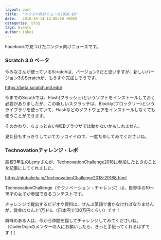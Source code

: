 ```yaml
---
layout: post
title:  "ニンジャ向けニュース2018-10"
date:   2018-10-14 12:00:00 +0900
categories: Blog
tags: Events
author: tokoi
---
```


Facebookで見つけたニンジャ向けニュースです。

### Scratch 3.0 ベータ

今みなさんが使っているScratchは、バージョン2だと思いますが、新しいバージョン3のScratchが、もうすぐ完成しそうです。

https://beta.scratch.mit.edu/

今までのScrathでは、Flash(フラッシュ)というソフトをインストールしておく必要がありましたが、この新しいスクラッチは、Blockly(ブロックリー)というライブラリを使っていて、Flashなどのソフトウェアをインストールしなくても使うことができます。

そのかわり、ちょっと古いWEBブラウザでは動かないかもしれません。

見た目もすっきりしていてカッコイイので、一度ためしてみてくださいね。

### Technovationチャレンジ・レポ

高校3年生のLemyさんが、TechnovationChallenge2018に参加したときのことを記事にしてくれました。

https://globaledu.jp/TechnovationChallenge2018-29188.html

TechnovationChallenge（テクノベーション・チャレンジ）は、世界中の10～18才の女子が参加できるコンテストです。

チャレンジで提出するビデオや資料は、ぜんぶ英語で書かなければなりませんが、賞金はなんと1万ドル（日本円で100万円くらい）です！

興味のある人は、今から仲間を探してチャレンジしてみてくださいね。（CoderDojoのメンターの人にお願いしたら、きっと手伝ってくれるはずです！）
